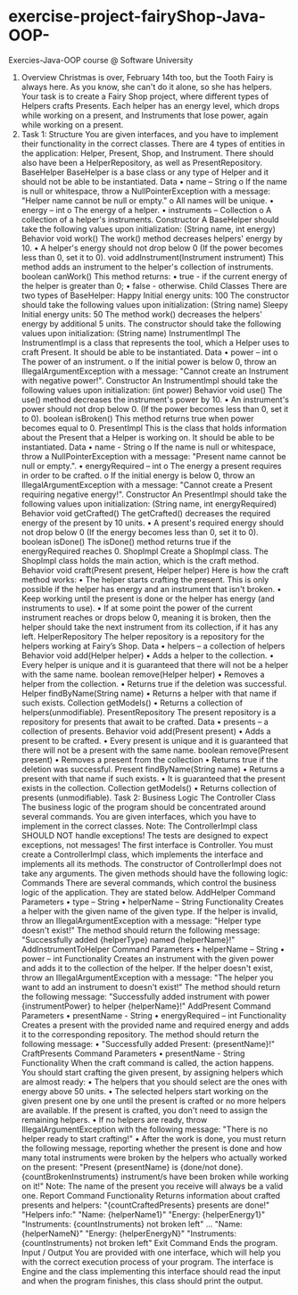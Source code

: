 # exercise-project-fairyShop-Java-OOP-
Exercies-Java-OOP course @ Software University
1.	Overview
Christmas is over, February 14th too, but the Tooth Fairy is always here. As you know, she can't do it alone, so she has helpers.
Your task is to create a Fairy Shop project, where different types of Helpers crafts Presents. Each helper has an energy level, which drops while working on a present, and Instruments that lose power, again while working on a present. 
2.	Task 1: Structure 
You are given interfaces, and you have to implement their functionality in the correct classes.
There are 4 types of entities in the application: Helper, Present, Shop, and Instrument. 
There should also have been a HelperRepository, as well as PresentRepository.
BaseHelper
BaseHelper is a base class or any type of Helper and it should not be able to be instantiated.
Data
•	name – String 
o	If the name is null or whitespace, throw a NullPointerException with a message: 
"Helper name cannot be null or empty."
o	All names will be unique.
•	energy –  int
o	The energy of a helper.
•	instruments – Collection<Instrument>
o	A collection of a helper's instruments.
Constructor
A BaseHelper should take the following values upon initialization: 
(String name, int energy)
Behavior
void work() 
The work() method decreases helpers' energy by 10. 
•	A helper's energy should not drop below 0 (If the power becomes less than 0, set it to 0).
void addInstrument(Instrument instrument)
This method adds an instrument to the helper's collection of instruments. 
boolean canWork()
This method returns:
•	true - if the current energy of the helper is greater than 0;
•	false - otherwise.
Child Classes
There are two types of BaseHelper:
Happy
Initial energy units: 100
The constructor should take the following values upon initialization:
(String name)
Sleepy
Initial energy units: 50
The method work() decreases the helpers' energy by additional 5 units.
The constructor should take the following values upon initialization:
(String name)
InstrumentImpl
The InstrumentImpl is a class that represents the tool, which a Helper uses to craft Present. 
It should be able to be instantiated.
Data
•	power – int
o	The power of an instrument.
o	If the initial power is below 0, throw an IllegalArgumentException with a message:
 "Cannot create an Instrument with negative power!".
Constructor
An InstrumentImpl should take the following values upon initialization: 
(int power)
Behavior
void use()
The use() method decreases the instrument's power by 10. 
•	An instrument's power should not drop below 0. (If the power becomes less than 0, set it to 0).
boolean isBroken()
This method returns true when power becomes equal to 0.	
PresentImpl
This is the class that holds information about the Present that a Helper is working on. 
It should be able to be instantiated.
Data
•	name - String 
o	If the name is null or whitespace, throw a NullPointerException with a message: 
"Present name cannot be null or empty.".
•	energyRequired – int 
o	The energy a present requires in order to be crafted.
o	If the initial energy is below 0, throw an IllegalArgumentException with a message:
 "Cannot create a Present requiring negative energy!".
Constructor
An PresentImpl should take the following values upon initialization: 
(String name, int energyRequired)
Behavior
void getCrafted()
The getCrafted() decreases the required energy of the present by 10 units.
•	A present's required energy should not drop below 0 (If the energy becomes less than 0, set it to 0).
boolean isDone()
The isDone() method returns true if the energyRequired reaches 0.
ShopImpl
Create a ShopImpl class. The ShopImpl class holds the main action, which is the craft method.
Behavior
void craft(Present present, Helper helper) 
Here is how the craft method works: 
•	The helper starts crafting the present. This is only possible if the helper has energy and an instrument that isn't broken.
•	Keep working until the present is done or the helper has energy (and instruments to use).
•	If at some point the power of the current instrument reaches or drops below 0, meaning it is broken, then the helper should take the next instrument from its collection, if it has any left.
HelperRepository
The helper repository is a repository for the helpers working at Fairy’s Shop.
Data
•	helpers – a collection of helpers
Behavior
void add(Helper helper)
•	Adds a helper to the collection.
•	Every helper is unique and it is guaranteed that there will not be a helper with the same name.
boolean remove(Helper helper)
•	Removes a helper from the collection.
•	Returns true if the deletion was successful.
Helper findByName(String name)
•	Returns a helper with that name if such exists.
Collection<Helper> getModels()
•	Returns a collection of helpers(unmodifiable).
PresentRepository
The present repository is a repository for presents that await to be crafted.
Data
•	presents – a collection of presents.
Behavior
void add(Present present)
•	Adds a present to be crafted.
•	Every present is unique and it is guaranteed that there will not be a present with the same name.
boolean remove(Present present)
•	Removes a present from the collection 
•	Returns true if the deletion was successful.
Present findByName(String name)
•	Returns a present with that name if such exists.
•	It is guaranteed that the present exists in the collection.
Collection<Present> getModels()
•	Returns collection of presents (unmodifiable).
Task 2: Business Logic 
The Controller Class
The business logic of the program should be concentrated around several commands. You are given interfaces, which you have to implement in the correct classes.
Note: The ControllerImpl class SHOULD NOT handle exceptions! The tests are designed to expect exceptions, not messages!
The first interface is Controller. You must create a ControllerImpl class, which implements the interface and implements all its methods. The constructor of ControllerImpl does not take any arguments. The given methods should have the following logic:
Commands
There are several commands, which control the business logic of the application. They are stated below.
AddHelper Command
Parameters
•	type – String
•	helperName – String
Functionality
Creates a helper with the given name of the given type. 
If the helper is invalid, throw an IllegalArgumentException with a message:
"Helper type doesn't exist!"
The method should return the following message:
"Successfully added {helperType} named {helperName}!"
AddInstrumentToHelper Command
Parameters
•	helperName – String
•	power – int 
Functionality
Creates an instrument with the given power and adds it to the collection of the helper. 
If the helper doesn't exist, throw an IllegalArgumentException with a message:
"The helper you want to add an instrument to doesn't exist!"
The method should return the following message:
"Successfully added instrument with power {instrumentPower} to helper {helperName}!"
AddPresent Command
Parameters
•	presentName - String
•	energyRequired – int 
Functionality
Creates a present with the provided name and required energy and adds it to the corresponding repository.
The method should return the following message:
•	"Successfully added Present: {presentName}!"
CraftPresents Command
Parameters
•	presentName - String
Functionality
When the craft command is called, the action happens. 
You should start crafting the given present, by assigning helpers which are almost ready:
•	The helpers that you should select are the ones with energy above 50 units.
•	The selected helpers start working on the given present one by one until the present is crafted or no more helpers are available. If the present is crafted, you don't need to assign the remaining helpers.
•	If no helpers are ready, throw IllegalArgumentException with the following message: 
"There is no helper ready to start crafting!"
•	After the work is done, you must return the following message, reporting whether the present is done and how many total instruments were broken by the helpers who actually worked on the present:
"Present {presentName} is {done/not done}. {countBrokenInstruments} instrument/s have been broken while working on it!"
Note: The name of the present you receive will always be a valid one.
Report Command
Functionality
Returns information about crafted presents and helpers:
"{countCraftedPresents} presents are done!"
"Helpers info:"
"Name: {helperName1}"
"Energy: {helperEnergy1}"
"Instruments: {countInstruments} not broken left"
…
"Name: {helperNameN}"
"Energy: {helperEnergyN}"
"Instruments: {countInstruments} not broken left"
Exit Command
Ends the program.
Input / Output
You are provided with one interface, which will help you with the correct execution process of your program. The interface is Engine and the class implementing this interface should read the input and when the program finishes, this class should print the output.

